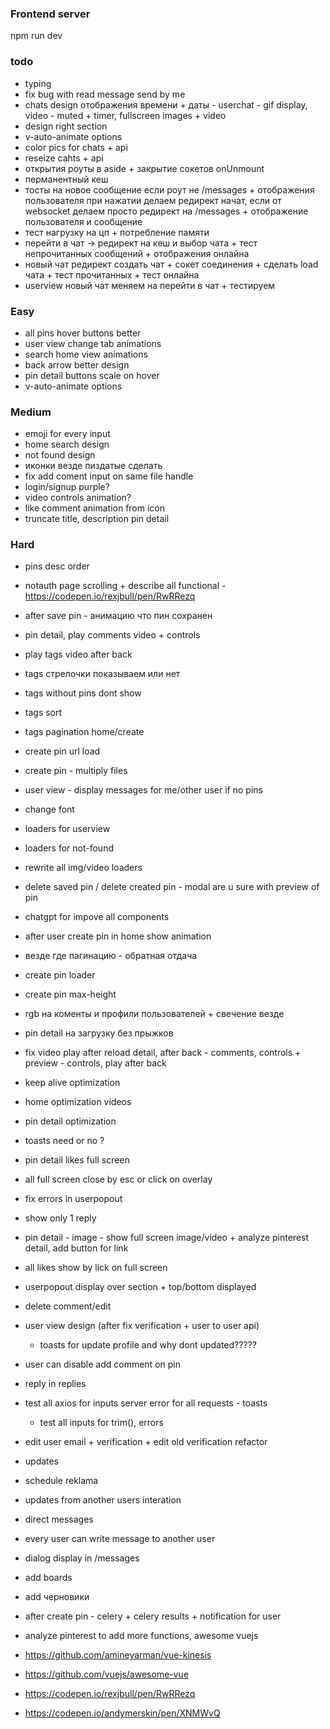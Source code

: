 ### Frontend server
npm run dev


### todo
- typing
- fix bug with read message send by me
- chats design отображения времени + даты - userchat - gif display, video - muted + timer, fullscreen images + video
- design right section
- v-auto-animate options
- color pics for chats + api
- reseize cahts + api
- открытия роуты в aside + закрытие сокетов onUnmount
- перманентный кеш
- тосты на новое сообщение если роут не /messages + отображения пользователя при нажатии делаем редирект начат, если от websocket делаем просто редирект на /messages + отображение пользователя и сообщение
- тест нагрузку на цп + потребление памяти
- перейти в чат -> редирект на кеш и выбор чата + тест непрочитанных сообщений + отображения онлайна
- новый чат редирект создать чат + сокет соединения + сделать load чата + тест прочитанных + тест онлайна
- userview новый чат меняем на перейти в чат + тестируем


### Easy
- all pins hover buttons better
- user view change tab animations
- search home view animations
- back arrow better design
- pin detail buttons scale on hover
- v-auto-animate options


### Medium
- emoji for every input
- home search design
- not found design
- иконки везде пиздатые сделать
- fix add coment input on same file handle
- login/signup purple?
- video controls animation?
- like comment animation from icon
- truncate title, description pin detail


### Hard
- pins desc order
- notauth page scrolling + describe all functional - https://codepen.io/rexjbull/pen/RwRRezq
- after save pin - анимацию что пин сохранен
- pin detail, play comments video + controls
- play tags video after back
- tags стрелочки показываем или нет
- tags without pins dont show
- tags sort
- tags pagination home/create
- create pin url load
- create pin - multiply files
- user view - display messages for me/other user if no pins
- change font
- loaders for userview
- loaders for not-found
- rewrite all img/video loaders
- delete saved pin / delete created pin - modal are u sure with preview of pin
- chatgpt for impove all components
- after user create pin in home show animation
- везде где пагинацию - обратная отдача
- create pin loader
- create pin max-height
- rgb на коменты и профили пользователей + свечение везде
- pin detail на загрузку без прыжков
- fix video play after reload detail, after back - comments, controls + preview - controls, play after back
- keep alive optimization
- home optimization videos
- pin detail optimization
- toasts need or no ?
- pin detail likes full screen
- all full screen close by esc or click on overlay
- fix errors in userpopout
- show only 1 reply
- pin detail - image - show full screen image/video + analyze pinterest detail, add button for link
- all likes show by lick on full screen
- userpopout display over section + top/bottom displayed
- delete comment/edit
- user view design (after fix verification + user to user api)
  - toasts for update profile and why dont updated?????
- user can disable add comment on pin
- reply in replies
- test all axios for inputs server error for all requests - toasts
  - test all inputs for trim(), errors
- edit user email + verification + edit old verification refactor
- updates
 - schedule reklama
 - updates from another users interation
- direct messages
 - every user can write message to another user
 - dialog display in /messages
- add boards
- add черновики 
- after create pin - celery + celery results + notification for user
- analyze pinterest to add more functions, awesome vuejs



- https://github.com/amineyarman/vue-kinesis
- https://github.com/vuejs/awesome-vue
- https://codepen.io/rexjbull/pen/RwRRezq
- https://codepen.io/andymerskin/pen/XNMWvQ